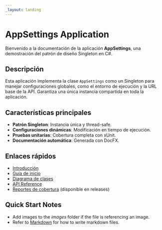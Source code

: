 ```yaml
---
_layout: landing
---
```


# AppSettings Application

Bienvenido a la documentación de la aplicación **AppSettings**, una demostración del patrón de diseño Singleton en C#.

## Descripción
Esta aplicación implementa la clase `AppSettings` como un Singleton para manejar configuraciones globales, como el entorno de ejecución y la URL base de la API. Garantiza una única instancia compartida en toda la aplicación.

## Características principales
- **Patrón Singleton**: Instancia única y thread-safe.
- **Configuraciones dinámicas**: Modificación en tiempo de ejecución.
- **Pruebas unitarias**: Cobertura completa con xUnit.
- **Documentación automática**: Generada con DocFX.

## Enlaces rápidos
- [Introducción](docs/introduction.html)
- [Guía de inicio](docs/getting-started.html)
- [Diagrama de clases](docs/diagram.md)
- [API Reference](api/AppSettingsProject.AppSettings.html)
- [Reportes de cobertura](coverage/index.html) (disponible en releases)

## Quick Start Notes
- Add images to the *images* folder if the file is referencing an image.
- Refer to [Markdown](http://daringfireball.net/projects/markdown/) for how to write markdown files.